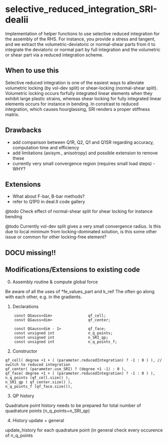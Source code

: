 # selective_reduced_integration_SRI-dealii

Implementation of helper functions to use selective reduced integration for the assembly of the RHS.
For instance, you provide a stress and tangent, and we extract the volumetric-deviatoric or normal-shear parts from it to integrate the deviatoric or normal part by full integration and the volumetric or shear part via a reduced integration scheme.

## When to use this
Selective reduced integration is one of the easiest ways to alleviate volumetric locking (by vol-dev split) or shear-locking (normal-shear split). Volumetric locking occurs forfully integrated linear elements when they exhibit large plastic strains, whereas shear locking for fully integrated linear elements occurs for instance in bending. In constrast to reduced integration, which causes hourglassing, SRI renders a proper stiffness matrix.

## Drawbacks
- add comparison between Q1R, Q2, Q1 and Q1SR regarding accuracy, computation time and efficiency
- add limitations (axisym., anisotropy) and possible extension to remove these
- currently very small convergence region (requires small load steps) - WHY?

## Extensions
- What about F-bar, B-bar methods?
- refer to Q1P0 in deal.II code gallery

@todo Check effect of normal-shear split for shear locking for instance bending

@todo Currently vol-dev split gives a very small convergence radius. Is this due to local minimum from locking-dominated solution, is this some other issue or common for other locking-free element?

## DOCU missing!!

## Modifications/Extensions to existing code

0. Assembly routine & compute global force

Be aware of all the uses of *fe_values_part and k_rel! The often go along with each other, e.g. in the gradients.

1. Declarations

```
	const QGauss<dim>                qf_cell;
	const QGauss<dim>                qf_center;

	const QGauss<dim - 1>            qf_face;
	const unsigned int               n_q_points;
	const unsigned int				 n_SRI_qp;
	const unsigned int               n_q_points_f;
```

2. Constructor

```
qf_cell( degree +1 + ( (parameter.reducedIntegration) ? -1 : 0 ) ),	// switch to reduced integration
qf_center( (parameter.use_SRI) ? (degree +1 -1) : 0 ),
qf_face( degree +1 + ( (parameter.reducedIntegration) ? -1 : 0 ) ),
n_q_points (qf_cell.size() ),
n_SRI_qp ( qf_center.size() ),
n_q_points_f (qf_face.size()),
```

3. QP history

Quadrature point history needs to be prepared for total number of quadrature points (n_q_points+n_SRI_qp)


4. History update + general

update_history for each quadrature point (in general check every occurence of n_q_points
